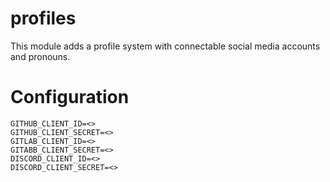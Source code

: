 # profiles

This module adds a profile system with connectable social media accounts and pronouns.

# Configuration
```properties
GITHUB_CLIENT_ID=<>
GITHUB_CLIENT_SECRET=<>
GITLAB_CLIENT_ID=<>
GITABB_CLIENT_SECRET=<>
DISCORD_CLIENT_ID=<>
DISCORD_CLIENT_SECRET=<>
```
